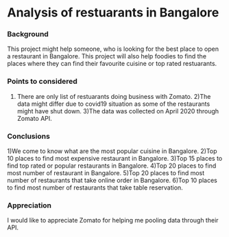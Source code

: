 # Analysis of restuarants in Bangalore

### Background

This project might help someone, who is looking for the best place to open a restaurant in Bangalore.
This project will also help foodies to find the places where they can find their favourite cuisine or top rated restuarants.

### Points to considered

1) There are only list of restuarants doing business with Zomato.
2)The data might differ due to covid19 situation as some of the restaurants might have shut down.
3)The data was collected on April 2020 through Zomato API.

### Conclusions

1)We come to know what are the most popular cuisine in Bangalore.
2)Top 10 places to find most expensive restaurant in Bangalore.
3)Top 15 places to find top rated or popular restaurants in Bangalore.
4)Top 20 places to find most number of restaurant in Bangalore.
5)Top 20 places to find most number of restaurants that take online order in Bangalore.
6)Top 10 places to find most number of restaurants that take table reservation.

### Appreciation

I would like to appreciate Zomato for helping me pooling data through their API.


